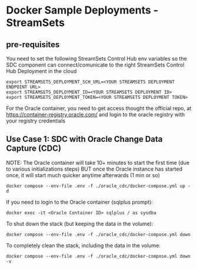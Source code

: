 # Docker Sample Deployments - StreamSets

## pre-requisites

You need to set the following StreamSets Control Hub env variables so the SDC component can connect/comunicate to the right StreamSets Control Hub Deployment in the cloud

```
export STREAMSETS_DEPLOYMENT_SCH_URL=<YOUR STREAMSETS DEPLOYMENT ENDPOINT URL>
export STREAMSETS_DEPLOYMENT_ID=<YOUR STREAMSETS DEPLOYMENT ID>
export STREAMSETS_DEPLOYMENT_TOKEN=<YOUR STREAMSETS DEPLOYMENT TOKEN>
```

For the Oracle container, you need to get access thought the official repo, at https://container-registry.oracle.com/ and login to the oracle registry with your registry credentials

## Use Case 1: SDC with Oracle Change Data Capture (CDC) 

NOTE: The Oracle container will take 10+ minutes to start the first time (due to various initializations steps) BUT once the Oracle instance has started once, it will start much quicker anytime afterwards (1 min or so)

```
docker compose --env-file .env -f ./oracle_cdc/docker-compose.yml up -d
```

If you need to login to the Oracle container (sqlplus prompt):

```
docker exec -it <Oracle Container ID> sqlplus / as sysdba
```

To shut down the stack (but keeping the data in the volume):

```
docker compose --env-file .env -f ./oracle_cdc/docker-compose.yml down
```

To completely clean the stack, including the data in the volume:

```
docker compose --env-file .env -f ./oracle_cdc/docker-compose.yml down -v
```